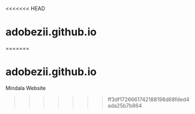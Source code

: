 <<<<<<< HEAD
# adobezii.github.io
=======
# adobezii.github.io
Mindala Website
>>>>>>> ff3df1726661742188198d68fded4ada25b7b864
